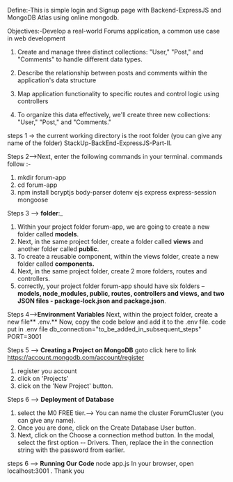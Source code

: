 Define:-This is simple login and Signup page with Backend-ExpressJS and MongoDB Atlas using online mongodb.

Objectives:-Develop a real-world Forums application, a common use case in web development
1. Create and manage three distinct collections: "User," "Post," and "Comments" to handle different data types.
2. Describe the relationship between posts and comments within the application's data structure
3. Map application functionality to specific routes and control logic using controllers

4. To organize this data effectively, we'll create three new collections: "User," "Post," and "Comments."

steps 1 -> the current working directory is the root folder (you can give any name of the folder) StackUp-BackEnd-ExpressJS-Part-II.

Steps 2-->Next, enter the following commands in your terminal.
commands follow :-
1. mkdir forum-app
2. cd forum-app
3. npm install bcryptjs body-parser dotenv ejs express express-session mongoose

Steps 3 --> **folder**:_
1. Within your project folder forum-app, we are going to create a new folder called **models**.
2. Next, in the same project folder, create a folder called **views** and another folder called **public**.
3. To create a reusable component, within the views folder, create a new folder called **components.** 
4. Next, in the same project folder, create 2 more folders, routes and controllers. 
5. correctly, your project folder forum-app should have six folders – **models, node_modules, public, routes, controllers and views, and two JSON files - package-lock.json and package.json**.

Steps 4-->**Environment Variables**
Next, within the project folder, create a new file** .env.**
Now, copy the code below and add it to the .env file.
code put in .env file
db_connection="to_be_added_in_subsequent_steps"
PORT=3001

Steps 5 --> **Creating a Project on MongoDB** 
goto click here to link https://account.mongodb.com/account/register
 1. register you account 
 2.  click on 'Projects'
 3.  click on the 'New Project' button.
    
Steps 6 --> **Deployment of Database**
1. select the M0 FREE tier.--> You can name the cluster ForumCluster (you can give any name).
2. Once you are done, click on the Create Database User button.
3. Next, click on the Choose a connection method button.
In the modal, select the first option -- Drivers.
Then, replace the <password> in the connection string with the password from earlier.

 steps 6 --> **Running Our Code**
node app.js
In your browser, open localhost:3001 . 
 Thank you
